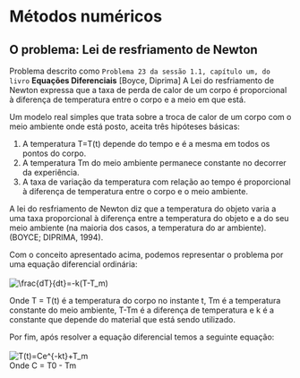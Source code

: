 # Métodos numéricos

## O problema: Lei de resfriamento de Newton
Problema descrito como `Problema 23 da sessão 1.1, capítulo um, do livro` **Equações Diferenciais** [Boyce, Diprima]
A Lei do resfriamento de Newton expressa que a taxa de perda de calor de um corpo é proporcional à diferença de temperatura entre o corpo e a meio em que está.

Um modelo real simples que trata sobre a troca de calor de um corpo com o meio ambiente onde está posto, aceita três hipóteses básicas:
  1. A temperatura T=T(t) depende do tempo e é a mesma em todos os pontos do corpo.
  2. A temperatura Tm do meio ambiente permanece constante no decorrer da experiência.
  3. A taxa de variação da temperatura com relação ao tempo é proporcional à diferença de temperatura entre o corpo e o meio ambiente. 

A lei do resfriamento de Newton diz que a temperatura do objeto varia a uma taxa proporcional à diferença entre a temperatura do objeto e a do seu meio ambiente (na maioria dos casos, a temperatura do ar ambiente). (BOYCE; DIPRIMA, 1994).

Com o conceito apresentado acima, podemos representar o problema por uma equação diferencial ordinária: <br><br>
<img src="https://latex.codecogs.com/gif.latex?\frac{dT}{dt}=-k(T-T_m)" title="\frac{dT}{dt}=-k(T-T_m)" /><br>

Onde T = T(t) é a temperatura do corpo no instante t, Tm é a temperatura constante do meio ambiente, T-Tm é a diferença de temperatura e k é a constante que depende do material que está sendo utilizado.

Por fim, após resolver a equação diferencial temos a seguinte equação:<br><br>
<img src="https://latex.codecogs.com/gif.latex?T(t)=Ce^{-kt}&plus;T_m" title="T(t)=Ce^{-kt}+T_m" />
<br>
Onde C = T0 - Tm
